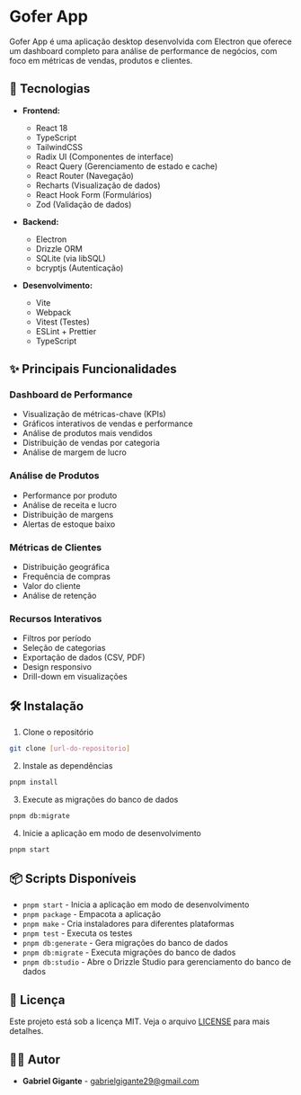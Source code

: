 # Gofer App

Gofer App é uma aplicação desktop desenvolvida com Electron que oferece um dashboard completo para análise de performance de negócios, com foco em métricas de vendas, produtos e clientes.

## 🚀 Tecnologias

- **Frontend:**
  - React 18
  - TypeScript
  - TailwindCSS
  - Radix UI (Componentes de interface)
  - React Query (Gerenciamento de estado e cache)
  - React Router (Navegação)
  - Recharts (Visualização de dados)
  - React Hook Form (Formulários)
  - Zod (Validação de dados)

- **Backend:**
  - Electron
  - Drizzle ORM
  - SQLite (via libSQL)
  - bcryptjs (Autenticação)

- **Desenvolvimento:**
  - Vite
  - Webpack
  - Vitest (Testes)
  - ESLint + Prettier
  - TypeScript

## ✨ Principais Funcionalidades

### Dashboard de Performance
- Visualização de métricas-chave (KPIs)
- Gráficos interativos de vendas e performance
- Análise de produtos mais vendidos
- Distribuição de vendas por categoria
- Análise de margem de lucro

### Análise de Produtos
- Performance por produto
- Análise de receita e lucro
- Distribuição de margens
- Alertas de estoque baixo

### Métricas de Clientes
- Distribuição geográfica
- Frequência de compras
- Valor do cliente
- Análise de retenção

### Recursos Interativos
- Filtros por período
- Seleção de categorias
- Exportação de dados (CSV, PDF)
- Design responsivo
- Drill-down em visualizações

## 🛠️ Instalação

1. Clone o repositório
```bash
git clone [url-do-repositorio]
```

2. Instale as dependências
```bash
pnpm install
```

3. Execute as migrações do banco de dados
```bash
pnpm db:migrate
```

4. Inicie a aplicação em modo de desenvolvimento
```bash
pnpm start
```

## 📦 Scripts Disponíveis

- `pnpm start` - Inicia a aplicação em modo de desenvolvimento
- `pnpm package` - Empacota a aplicação
- `pnpm make` - Cria instaladores para diferentes plataformas
- `pnpm test` - Executa os testes
- `pnpm db:generate` - Gera migrações do banco de dados
- `pnpm db:migrate` - Executa migrações do banco de dados
- `pnpm db:studio` - Abre o Drizzle Studio para gerenciamento do banco de dados

## 📝 Licença

Este projeto está sob a licença MIT. Veja o arquivo [LICENSE](LICENSE) para mais detalhes.

## 👨‍💻 Autor

- **Gabriel Gigante** - [gabrielgigante29@gmail.com](mailto:gabrielgigante29@gmail.com)
